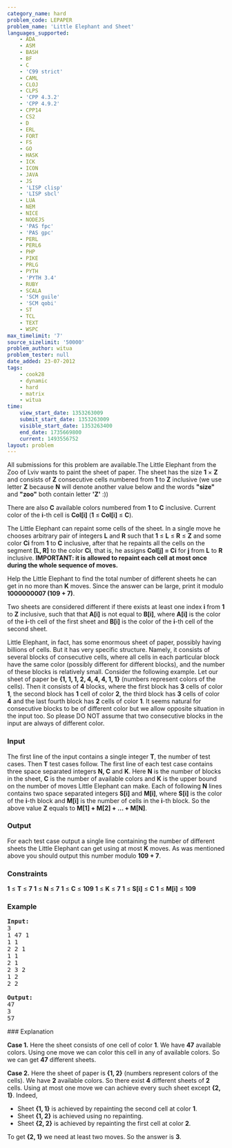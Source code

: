 ```yaml
---
category_name: hard
problem_code: LEPAPER
problem_name: 'Little Elephant and Sheet'
languages_supported:
    - ADA
    - ASM
    - BASH
    - BF
    - C
    - 'C99 strict'
    - CAML
    - CLOJ
    - CLPS
    - 'CPP 4.3.2'
    - 'CPP 4.9.2'
    - CPP14
    - CS2
    - D
    - ERL
    - FORT
    - FS
    - GO
    - HASK
    - ICK
    - ICON
    - JAVA
    - JS
    - 'LISP clisp'
    - 'LISP sbcl'
    - LUA
    - NEM
    - NICE
    - NODEJS
    - 'PAS fpc'
    - 'PAS gpc'
    - PERL
    - PERL6
    - PHP
    - PIKE
    - PRLG
    - PYTH
    - 'PYTH 3.4'
    - RUBY
    - SCALA
    - 'SCM guile'
    - 'SCM qobi'
    - ST
    - TCL
    - TEXT
    - WSPC
max_timelimit: '7'
source_sizelimit: '50000'
problem_author: witua
problem_tester: null
date_added: 23-07-2012
tags:
    - cook28
    - dynamic
    - hard
    - matrix
    - witua
time:
    view_start_date: 1353263009
    submit_start_date: 1353263009
    visible_start_date: 1353263400
    end_date: 1735669800
    current: 1493556752
layout: problem
---
```

All submissions for this problem are available.The Little Elephant from the Zoo of Lviv wants to paint the sheet of paper. The sheet has the size **1** × **Z** and consists of **Z** consecutive cells numbered from **1** to **Z** inclusive (we use letter **Z** because **N** will denote another value below and the words **"size"** and **"zoo"** both contain letter **'Z'** :))

There are also **C** available colors numbered from **1** to **C** inclusive. Current color of the **i**-th cell is **Col\[i\]** (**1** ≤ **Col\[i\]** ≤ **C**).

The Little Elephant can repaint some cells of the sheet. In a single move he chooses arbitrary pair of integers **L** and **R** such that **1** ≤ **L** ≤ **R** ≤ **Z** and some color **Ci** from **1** to **C** inclusive, after that he repaints all the cells on the segment **\[L, R\]** to the color **Ci**, that is, he assigns **Col\[j\] = Ci** for **j** from **L** to **R** inclusive. **IMPORTANT: it is allowed to repaint each cell at most once during the whole sequence of moves.**

Help the Little Elephant to find the total number of different sheets he can get in no more than **K** moves. Since the answer can be large, print it modulo **1000000007 (109 + 7)**.

Two sheets are considered different if there exists at least one index **i** from **1** to **Z** inclusive, such that that **A\[i\]** is not equal to **B\[i\]**, where **A\[i\]** is the color of the **i**-th cell of the first sheet and **B\[i\]** is the color of the **i**-th cell of the second sheet.

Little Elephant, in fact, has some enormous sheet of paper, possibly having billions of cells. But it has very specific structure. Namely, it consists of several blocks of consecutive cells, where all cells in each particular block have the same color (possibly different for different blocks), and the number of these blocks is relatively small. Consider the following example. Let our sheet of paper be **{1, 1, 1, 2, 4, 4, 4, 1, 1}** (numbers represent colors of the cells). Then it consists of **4** blocks, where the first block has **3** cells of color **1**, the second block has **1** cell of color **2**, the third block has **3** cells of color **4** and the last fourth block has **2** cells of color **1**. It seems natural for consecutive blocks to be of different color but we allow opposite situation in the input too. So please DO NOT assume that two consecutive blocks in the input are always of different color.

### Input

The first line of the input contains a single integer **T**, the number of test cases. Then **T** test cases follow. The first line of each test case contains three space separated integers **N, C** and **K**. Here **N** is the number of blocks in the sheet, **C** is the number of available colors and **K** is the upper bound on the number of moves Little Elephant can make. Each of following **N** lines contains two space separated integers **S\[i\]** and **M\[i\]**, where **S\[i\]** is the color of the **i**-th block and **M\[i\]** is the number of cells in the **i**-th block. So the above value **Z** equals to **M\[1\] + M\[2\] + ... + M\[N\]**.

### Output

For each test case output a single line containing the number of different sheets the Little Elephant can get using at most **K** moves. As was mentioned above you should output this number modulo **109 + 7**.

### Constraints

**1** ≤ **T** ≤ **7** 
**1** ≤ **N** ≤ **7** 
**1** ≤ **C** ≤ **109** 
**1** ≤ **K** ≤ **7** 
**1** ≤ **S\[i\]** ≤ **C** 
**1** ≤ **M\[i\]** ≤ **109**

### Example

<pre>
<b>Input:</b>
3
1 47 1
1 1
2 2 1
1 1
2 1
2 3 2
1 2
2 2

<b>Output:</b>
47
3
57
</pre>### Explanation

**Case 1.** Here the sheet consists of one cell of color **1**. We have **47** available colors. Using one move we can color this cell in any of available colors. So we can get **47** different sheets.

**Case 2.** Here the sheet of paper is **{1, 2}** (numbers represent colors of the cells). We have **2** available colors. So there exist **4** different sheets of **2** cells. Using at most one move we can achieve every such sheet except **{2, 1}**. Indeed,

- Sheet **{1, 1}** is achieved by repainting the second cell at color **1**.
- Sheet **{1, 2}** is achieved using no repainting.
- Sheet **{2, 2}** is achieved by repainting the first cell at color **2**.

To get **{2, 1}** we need at least two moves. So the answer is **3**.
